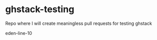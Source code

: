 # ghstack-testing
Repo where I will create meaningless pull requests for testing ghstack

eden-line-10
